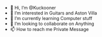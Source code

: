 - 👋 Hi, I’m @Kuckooner
- 👀 I’m interested in Guitars and Aston Villa
- 🌱 I’m currently learning Computer stuff
- 💞️ I’m looking to collaborate on Anything
- 📫 How to reach me Private Message

<!---
Kuckooner/Kuckooner is a ✨ special ✨ repository because its `README.md` (this file) appears on your GitHub profile.
You can click the Preview link to take a look at your changes.
--->
